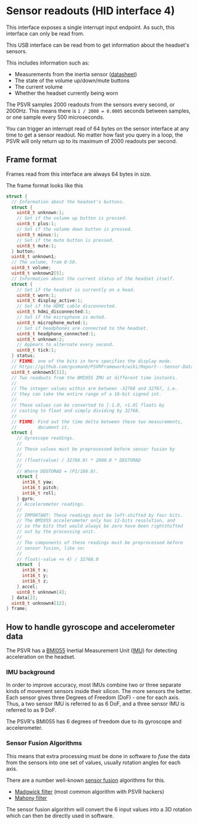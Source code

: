 # Sensor readouts (HID interface 4)

This interface exposes a single interrupt input endpoint. As such,
this interface can only be read from.

This USB interface can be read from to get information about the headset's sensors.

This includes information such as:

* Measurements from the inertia sensor ([datasheet](https://ae-bst.resource.bosch.com/media/_tech/media/datasheets/BST-BMI055-DS000-08.pdf))
* The state of the volume up/down/mute buttons
* The current volume
* Whether the headset currently being worn

The PSVR samples 2000 readouts from the sensors every second, or 2000Hz. This means there is `1 / 2000 = 0.0005` seconds between samples, or one sample every 500 microseconds.

You can trigger an interrupt read of 64 bytes on the sensor interface at any time to get a sensor readout. No matter how fast you query in a loop, the PSVR will only return up to its maximum of 2000 readouts per second.

## Frame format

Frames read from this interface are always 64 bytes in size.

The frame format looks like this

```c
struct {
  // Information about the headset's buttons.
  struct {
    uint8_t unknown:1;
    // Set if the volume up button is pressed.
    uint8_t plus:1;
    // Set if the volume down button is pressed.
    uint8_t minus:1;
    // Set if the mute button is pressed.
    uint8_t mute:1;
  } button;
  uint8_t unknown1;
  // The volume, from 0-50.
  uint8_t volume;
  uint8_t unknown2[5];
  // Information about the current status of the headset itself.
  struct {
    // Set if the headset is currently on a head.
    uint8_t worn:1;
    uint8_t display_active:1;
    // Set if the HDMI cable disconnected.
    uint8_t hdmi_disconnected:1;
    // Set if the microphone is muted.
    uint8_t microphone_muted:1;
    // Set if headphones are connected to the headset.
    uint8_t headphone_connected:1;
    uint8_t unknown:2;
    // Appears to alternate every second.
    uint8_t tick:1;
  } status;
  // FIXME: one of the bits in here specifies the display mode.
  // https://github.com/gusmanb/PSVRFramework/wiki/Report---Sensor-Data
  uint8_t unknown3[11];
  // Two readouts from the BMI055 IMU at different time instants.
  //
  // The integer values within are between -32768 and 32767, i.e.
  // they can take the entire range of a 16-bit signed int.
  //
  // These values can be converted to [-1.0, +1.0] floats by
  // casting to float and simply dividing by 32768.
  //
  // FIXME: Find out the time delta between these two measurements,
  //        document it.
  struct {
    // Gyroscope readings.
    //
    // These values must be preprocessed before sensor fusion by
    //
    // (float(value) / 32768.0) * 2000.0 * DEGTORAD
    //
    // Where DEGTORAD = (PI/180.0).
    struct {
      int16_t yaw;
      int16_t pitch;
      int16_t roll;
    } gyro;
    // Accelerometer readings.
    //
    // IMPORTANT: These readings must be left-shifted by four bits.
    // The BMI055 accelerometer only has 12-bits resolution, and
    // so the bits that would always be zero have been rightshifted
    // out by the processing unit.
    //
    // The components of these readings must be preprocessed before
    // sensor fusion, like so:
    //
    // float(-value << 4) / 32768.0
    struct  {
      int16_t x;
      int16_t y;
      int16_t z;
    } accel;
    uint8_t unknown[4];
  } data[2];
  uint8_t unknown4[12];
} frame;
```

## How to handle gyroscope and accelerometer data

The PSVR has a [BMI055][imu_datasheet] Inertial Measurement Unit ([IMU](https://en.wikipedia.org/wiki/Inertial_measurement_unit)) for detecting acceleration on the headset.

### IMU background

In order to improve accuracy, most IMUs combine two or three separate kinds of movement sensors inside their silicon. The more sensors the better. Each sensor gives three Degrees of Freedom (DoF) - one for each axis. Thus, a two sensor IMU is referred to as 6 DoF, and a three sensor IMU is referred to as 9 DoF.

The PSVR's BMI055 has 6 degrees of freedom due to its gyroscope and accelerometer.

### Sensor Fusion Algorithms

This means that extra processing must be done in software to _fuse_ the data from the sensors into one set of values, usually rotation angles for each axis.

There are a number well-known [sensor fusion](https://en.wikipedia.org/wiki/Sensor_fusion) algorithms for this.

* [Madgwick filter](http://x-io.co.uk/open-source-imu-and-ahrs-algorithms/) (most common algorithm with PSVR hackers)
* [Mahony filter](http://www.olliw.eu/2013/imu-data-fusing/)

The sensor fusion algorithm will convert the 6 input values into a 3D rotation which can then be directly used in software.


[imu_datasheet]: https://www.bosch-sensortec.com/bst/products/all_products/bmi055